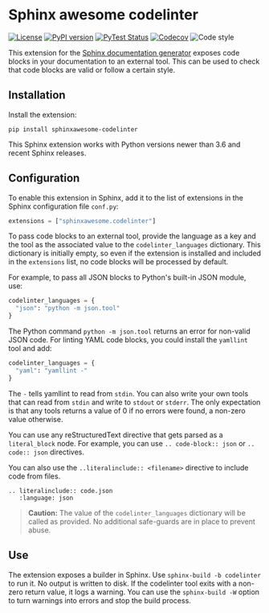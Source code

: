 # Sphinx awesome codelinter

[![License](https://img.shields.io/github/license/kai687/sphinxawesome-codelinter?color=blue&style=for-the-badge)](https://github.com/kai687/sphinxawesome-codelinter/blob/master/LICENSE)
[![PyPI version](https://img.shields.io/pypi/v/sphinxawesome-codelinter?style=for-the-badge)](https://pypi.org/project/sphinxawesome-codelinter)
[![PyTest Status](https://img.shields.io/github/workflow/status/kai687/sphinxawesome-codelinter/Run%20unit%20tests%20against%20different%20versions%20of%20Python?label=tests&style=for-the-badge)](https://github.com/kai687/sphinxawesome-codelinter/actions?query=workflow%3A%22Run+unit+tests%22)
[![Codecov](https://img.shields.io/codecov/c/gh/kai687/sphinxawesome-codelinter?style=for-the-badge)](https://codecov.io/gh/kai687/sphinxawesome-codelinter)
![Code style](https://img.shields.io/badge/Code%20Style-Black-000000?style=for-the-badge)

This extension for the [Sphinx documentation generator](https://www.sphinx-doc.org)
exposes code blocks in your documentation to an external tool. This can be used to check
that code blocks are valid or follow a certain style.

## Installation

Install the extension:

```console
pip install sphinxawesome-codelinter
```

This Sphinx extension works with Python versions newer than 3.6 and recent Sphinx
releases.

## Configuration

To enable this extension in Sphinx, add it to the list of extensions in the Sphinx
configuration file `conf.py`:

```python
extensions = ["sphinxawesome.codelinter"]
```

To pass code blocks to an external tool, provide the language as a key and the tool as
the associated value to the `codelinter_languages` dictionary. This dictionary is
initially empty, so even if the extension is installed and included in the `extensions`
list, no code blocks will be processed by default.

For example, to pass all JSON blocks to Python's built-in JSON module, use:

```python
codelinter_languages = {
  "json": "python -m json.tool"
}
```

The Python command `python -m json.tool` returns an error for non-valid JSON code. For
linting YAML code blocks, you could install the `yamllint` tool and add:

```python
codelinter_languages = {
  "yaml": "yamllint -"
}
```

The `-` tells yamllint to read from `stdin`. You can also write your own tools that can
read from `stdin` and write to `stdout` or `stderr`. The only expectation is that any
tools returns a value of 0 if no errors were found, a non-zero value otherwise.

You can use any reStructuredText directive that gets parsed as a `literal_block` node.
For example, you can use `.. code-block:: json` or `.. code:: json` directives.

You can also use the `..literalinclude:: <filename>` directive to include code from
files.

```
.. literalinclude:: code.json
   :language: json
```

> **Caution:** The value of the `codelinter_languages` dictionary will be called as
> provided. No additional safe-guards are in place to prevent abuse.

## Use

The extension exposes a builder in Sphinx. Use `sphinx-build -b codelinter` to run it.
No output is written to disk. If the codelinter tool exits with a non-zero return value,
it logs a warning. You can use the `sphinx-build -W` option to turn warnings into errors
and stop the build process.
